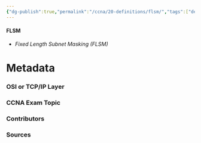 ```yaml
---
{"dg-publish":true,"permalink":"/ccna/20-definitions/flsm/","tags":["defs_ccna"]}
---
```


#### FLSM
- *Fixed Length Subnet Masking (FLSM)*







# Metadata
### OSI or TCP/IP Layer

### CCNA Exam Topic

### Contributors

### Sources

